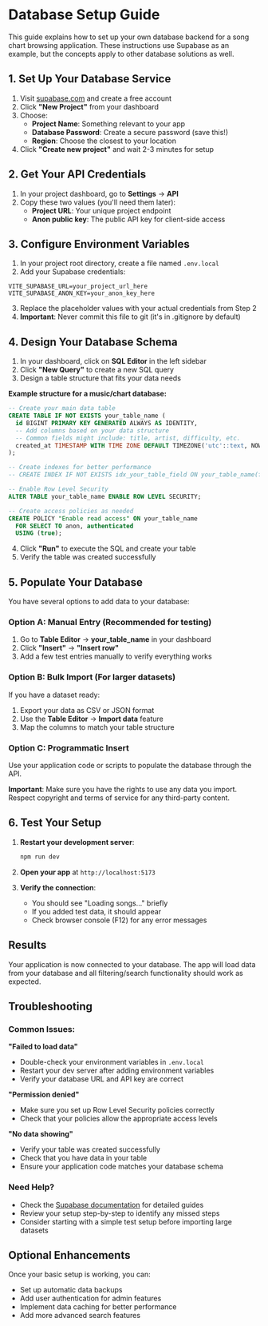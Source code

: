 # Database Setup Guide

This guide explains how to set up your own database backend for a song chart browsing application. These instructions use Supabase as an example, but the concepts apply to other database solutions as well.

## 1. Set Up Your Database Service

1. Visit [supabase.com](https://supabase.com) and create a free account
2. Click **"New Project"** from your dashboard
3. Choose:
   - **Project Name**: Something relevant to your app
   - **Database Password**: Create a secure password (save this!)
   - **Region**: Choose the closest to your location
4. Click **"Create new project"** and wait 2-3 minutes for setup

## 2. Get Your API Credentials

1. In your project dashboard, go to **Settings** → **API**
2. Copy these two values (you'll need them later):
   - **Project URL**: Your unique project endpoint
   - **Anon public key**: The public API key for client-side access

## 3. Configure Environment Variables

1. In your project root directory, create a file named `.env.local`
2. Add your Supabase credentials:

```env
VITE_SUPABASE_URL=your_project_url_here
VITE_SUPABASE_ANON_KEY=your_anon_key_here
```

3. Replace the placeholder values with your actual credentials from Step 2
4. **Important**: Never commit this file to git (it's in .gitignore by default)

## 4. Design Your Database Schema

1. In your dashboard, click on **SQL Editor** in the left sidebar
2. Click **"New Query"** to create a new SQL query
3. Design a table structure that fits your data needs

**Example structure for a music/chart database:**
```sql
-- Create your main data table
CREATE TABLE IF NOT EXISTS your_table_name (
  id BIGINT PRIMARY KEY GENERATED ALWAYS AS IDENTITY,
  -- Add columns based on your data structure
  -- Common fields might include: title, artist, difficulty, etc.
  created_at TIMESTAMP WITH TIME ZONE DEFAULT TIMEZONE('utc'::text, NOW())
);

-- Create indexes for better performance
-- CREATE INDEX IF NOT EXISTS idx_your_table_field ON your_table_name(field_name);

-- Enable Row Level Security
ALTER TABLE your_table_name ENABLE ROW LEVEL SECURITY;

-- Create access policies as needed
CREATE POLICY "Enable read access" ON your_table_name
  FOR SELECT TO anon, authenticated
  USING (true);
```

4. Click **"Run"** to execute the SQL and create your table
5. Verify the table was created successfully

## 5. Populate Your Database

You have several options to add data to your database:

### Option A: Manual Entry (Recommended for testing)
1. Go to **Table Editor** → **your_table_name** in your dashboard
2. Click **"Insert"** → **"Insert row"**
3. Add a few test entries manually to verify everything works

### Option B: Bulk Import (For larger datasets)
If you have a dataset ready:
1. Export your data as CSV or JSON format
2. Use the **Table Editor** → **Import data** feature
3. Map the columns to match your table structure

### Option C: Programmatic Insert
Use your application code or scripts to populate the database through the API.

**Important**: Make sure you have the rights to use any data you import. Respect copyright and terms of service for any third-party content.

## 6. Test Your Setup

1. **Restart your development server**:
   ```bash
   npm run dev
   ```

2. **Open your app** at `http://localhost:5173`

3. **Verify the connection**:
   - You should see "Loading songs..." briefly
   - If you added test data, it should appear
   - Check browser console (F12) for any error messages

## Results

Your application is now connected to your database. The app will load data from your database and all filtering/search functionality should work as expected.

## Troubleshooting

### Common Issues:

**"Failed to load data"**
- Double-check your environment variables in `.env.local`
- Restart your dev server after adding environment variables
- Verify your database URL and API key are correct

**"Permission denied"**
- Make sure you set up Row Level Security policies correctly
- Check that your policies allow the appropriate access levels

**"No data showing"**
- Verify your table was created successfully
- Check that you have data in your table
- Ensure your application code matches your database schema

### Need Help?
- Check the [Supabase documentation](https://supabase.com/docs) for detailed guides
- Review your setup step-by-step to identify any missed steps
- Consider starting with a simple test setup before importing large datasets

## Optional Enhancements

Once your basic setup is working, you can:
- Set up automatic data backups
- Add user authentication for admin features
- Implement data caching for better performance
- Add more advanced search features 